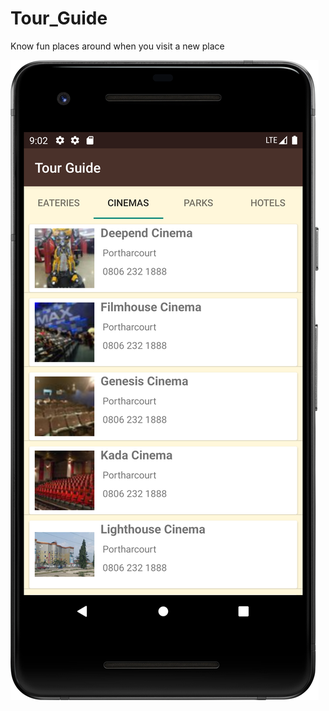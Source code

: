 # Tour_Guide
Know fun places around when you visit a new place

![alt text](https://github.com/Joshuailuma/Tour_Guide/blob/master/screenshot.png?raw=true)
